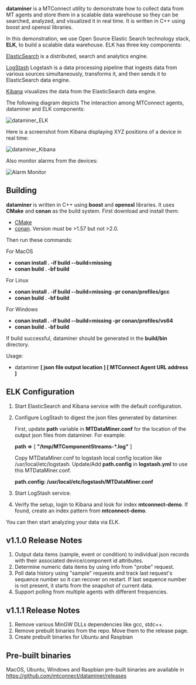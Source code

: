 
**dataminer** is a MTConnect utility to demonstrate how to collect data from MT agents and store them in a scalable data warehouse so they can be searched, analyzed, and visualized it in real time. It is written in C++ using boost and openssl libraries. 

In this demonstration, we use Open Source Elastic Search technology stack, **ELK**, to build a scalable data warehouse. ELK has three key components: 

[ElasticSearch](https://www.elastic.co/products/elasticsearch) is a distributed, search and analytics engine.

[LogStash](https://www.elastic.co/products/logstash) Logstash is a data processing pipeline that ingests data from various sources simultaneously, transforms it, and then sends it to ElasticSearch data engine.

[Kibana](https://www.elastic.co/products/kibana) visualizes the data from the ElasticSearch data engine. 

The following diagram depicts The interaction among MTConnect agents, dataminer and ELK components:

![dataminer_ELK](https://user-images.githubusercontent.com/34289248/61575977-5b90c800-aa88-11e9-8f52-06bd5d01215d.png)

Here is a screenshot from Kibana displaying XYZ positions of a device in real time:

![dataminer_Kibana](https://user-images.githubusercontent.com/34289248/61575981-6c413e00-aa88-11e9-8cc7-4c40bc06df43.png)

Also monitor alarms from the devices:

![Alarm Monitor](https://user-images.githubusercontent.com/34289248/75591517-c77eda00-5a34-11ea-83a5-d9e66464551c.png)

Building
-------

**dataminer** is written in C++ using **boost** and **openssl** libraries. It uses **CMake** and **conan** as the build system. First download and install them:

- [CMake](https://cmake.org)
- [conan](https://conan.io/downloads.html). Version must be >1.57 but not >2.0.

Then run these commands:

For MacOS
- **conan install . -if build  --build=missing**
- **conan build . -bf build**

For Linux
- **conan install . -if build --build=missing -pr conan/profiles/gcc**
- **conan build . -bf build**

For Windows
- **conan install . -if build --build=missing -pr conan/profiles/vs64**
- **conan build . -bf build**

If build successful, dataminer should be generated in the **build/bin** directory.

Usage:

- dataminer **[ json file output location ] [ MTConnect Agent URL address ]**

ELK Configuration
-------

1. Start ElasticSearch and Kibana service with the default configuration. 

2. Configure LogStash to digest the json files generated by dataminer. 

    First, update **path** variable in **MTDataMiner.conf** for the location of the output json files from dataminer. For example:

    **path =>** [ **"/tmp/MTComponentStreams-*.log"** ]

    Copy MTDataMiner.conf to logstash local config location like /usr/local/etc/logstash. Update/Add **path.config** in **logstash.yml** to use this MTDataMiner.conf.

    **path.config: /usr/local/etc/logstash/MTDataMiner.conf**

3. Start LogStash service.

4. Verify the setup, login to Kibana and look for index **mtconnect-demo**. If found, create an index pattern from **mtconnect-demo**. 

You can then start analyzing your data via ELK.

v1.1.0 Release Notes
-------
1. Output data items (sample, event or condition) to individual json records with their associated device/component id attributes.
2. Determine numeric data items by using info from "probe" request.
3. Poll data history using "sample" requests and track last request's sequence number so it can recover on restart. If last sequence number is not present, it starts from the snapshot of current data.
4. Support polling from multiple agents with different frequencies. 

v1.1.1 Release Notes
-------
1. Remove various MinGW DLLs dependencies like gcc, stdc++.
2. Remove prebuilt binaries from the repo. Move them to the release page.
3. Create prebuilt binaries for Ubuntu and Raspbian

Pre-built binaries
-------

MacOS, Ubuntu, Windows and Raspbian pre-built binaries are available in 
https://github.com/mtconnect/dataminer/releases
